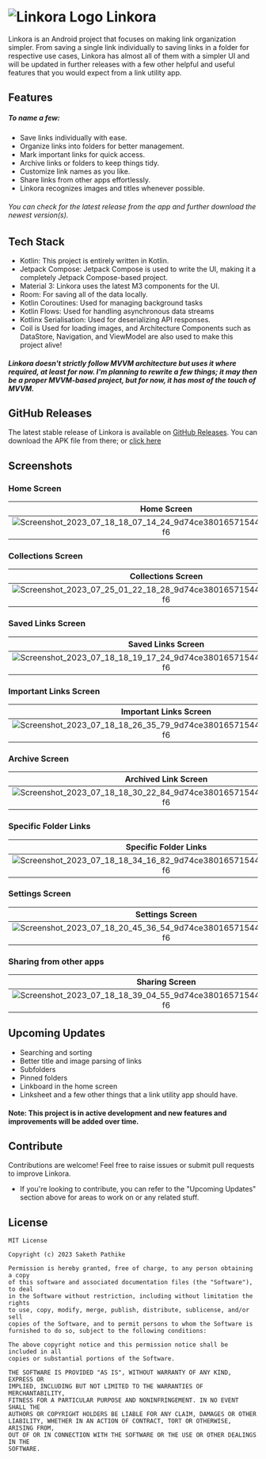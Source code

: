 # ![Linkora Logo](https://github.com/sakethpathike/Linkora/blob/master/app/src/main/res/mipmap-hdpi/logo_launcher.png?raw=true) Linkora

Linkora is an Android project that focuses on making link organization simpler. From saving a single link individually to saving links in a folder for respective use cases, Linkora has almost all of them with a simpler UI and will be updated in further releases with a few other helpful and useful features that you would expect from a link utility app.

## Features

##### To name a few:

- Save links individually with ease.
- Organize links into folders for better management.
- Mark important links for quick access.
- Archive links or folders to keep things tidy.
- Customize link names as you like.
- Share links from other apps effortlessly.
- Linkora recognizes images and titles whenever possible.

###### You can check for the latest release from the app and further download the newest version(s).

## Tech Stack

- Kotlin: This project is entirely written in Kotlin.
- Jetpack Compose: Jetpack Compose is used to write the UI, making it a completely Jetpack Compose-based project.
- Material 3: Linkora uses the latest M3 components for the UI.
- Room: For saving all of the data locally.
- Kotlin Coroutines: Used for managing background tasks
- Kotlin Flows: Used for handling asynchronous data streams
- Kotlinx Serialisation: Used for deserializing API responses.
- Coil is Used for loading images, and Architecture Components such as DataStore, Navigation, and ViewModel are also used to make this project alive!

##### Linkora doesn't strictly follow MVVM architecture but uses it where required, at least for now. I'm planning to rewrite a few things; it may then be a proper MVVM-based project, but for now, it has most of the touch of MVVM.

## GitHub Releases
The latest stable release of Linkora is available on [GitHub Releases](https://github.com/sakethpathike/Linkora/releases/tag/release-v0.0.2). You can download the APK file from there; or [click here](https://github.com/sakethpathike/Linkora/releases/download/release-v0.0.2/app-release.apk)

## Screenshots

### Home Screen

| Home Screen | Home Screen |
|:-------------:|:-------------:|
| ![Screenshot_2023_07_18_18_07_14_24_9d74ce38016571544acf7a6bc28cc5f6](https://github.com/sakethpathike/Linkora/assets/83284398/0613e418-1054-43da-8d70-cc4bbc4a0db9)| ![Screenshot_2023_07_18_18_28_09_07_9d74ce38016571544acf7a6bc28cc5f6](https://github.com/sakethpathike/Linkora/assets/83284398/c4cb15aa-019b-4572-b406-c496a3cff994) |

### Collections Screen

| Collections Screen | Collections Screen |
|:-------------:|:-------------:|
|![Screenshot_2023_07_25_01_22_18_28_9d74ce38016571544acf7a6bc28cc5f6](https://github.com/sakethpathike/Linkora/assets/83284398/c11b996e-af0f-4c5f-9767-52c90f11b120)|![Screenshot_2023_07_18_18_09_54_74_9d74ce38016571544acf7a6bc28cc5f6](https://github.com/sakethpathike/Linkora/assets/83284398/b4f55270-1ec4-434f-8a44-442538a4c4b4)|
  
### Saved Links Screen

| Saved Links Screen | Saved Links Screen (Light Theme) |
|:-------------:|:-------------:|
| ![Screenshot_2023_07_18_18_19_17_24_9d74ce38016571544acf7a6bc28cc5f6](https://github.com/sakethpathike/Linkora/assets/83284398/184b43e6-19af-43ae-934d-e07385be8a28)| ![Screenshot_2023_07_18_18_36_44_77_9d74ce38016571544acf7a6bc28cc5f6](https://github.com/sakethpathike/Linkora/assets/83284398/af82120d-4113-44bf-a7cf-1dc7566acb6f)|
 
### Important Links Screen

| Important Links Screen |
|:-------------:|
|![Screenshot_2023_07_18_18_26_35_79_9d74ce38016571544acf7a6bc28cc5f6](https://github.com/sakethpathike/Linkora/assets/83284398/76c336c0-5964-4115-b743-c01f12248452)|

### Archive Screen

| Archived Link Screen | Archived Folder Screen |
|:-------------:|:-------------:|
| ![Screenshot_2023_07_18_18_30_22_84_9d74ce38016571544acf7a6bc28cc5f6](https://github.com/sakethpathike/Linkora/assets/83284398/c35c2aee-c1f4-4639-b1e1-f039e8944c78)|![Screenshot_2023_07_18_18_34_46_84_9d74ce38016571544acf7a6bc28cc5f6](https://github.com/sakethpathike/Linkora/assets/83284398/906de99b-c959-4274-af22-6f189108a2ce)|

### Specific Folder Links

| Specific Folder Links  |
|:-------------:|
| ![Screenshot_2023_07_18_18_34_16_82_9d74ce38016571544acf7a6bc28cc5f6](https://github.com/sakethpathike/Linkora/assets/83284398/1161adcf-11c4-4c0f-b7d8-3d92deb98db9)|

### Settings Screen 

| Settings Screen | Settings Screen |
|:-------------:|:-------------:|
| ![Screenshot_2023_07_18_20_45_36_54_9d74ce38016571544acf7a6bc28cc5f6](https://github.com/sakethpathike/Linkora/assets/83284398/7f4b2bd1-703c-4ad7-93a3-7520f138841c)| ![Screenshot_2023_07_18_18_37_35_93_9d74ce38016571544acf7a6bc28cc5f6](https://github.com/sakethpathike/Linkora/assets/83284398/17c35aac-6ad3-4bfc-9fe8-6d580a21b4e4)|

### Sharing from other apps

| Sharing Screen | Sharing Screen |
|:-------------:|:-------------:|
| ![Screenshot_2023_07_18_18_39_04_55_9d74ce38016571544acf7a6bc28cc5f6](https://github.com/sakethpathike/Linkora/assets/83284398/fbd4749d-4725-40ab-9a92-d5d93c0246c2)|![Screenshot_2023_07_25_01_23_40_24_9d74ce38016571544acf7a6bc28cc5f6](https://github.com/sakethpathike/Linkora/assets/83284398/1987ce2f-7f2d-490c-94f3-4eb6625e6cc6)|

## Upcoming Updates 
- Searching and sorting
- Better title and image parsing of links
- Subfolders
- Pinned folders
- Linkboard in the home screen
- Linksheet and a few other things that a link utility app should have.

#### Note: This project is in active development and new features and improvements will be added over time.

## Contribute

Contributions are welcome! Feel free to raise issues or submit pull requests to improve Linkora.

- If you're looking to contribute, you can refer to the "Upcoming Updates" section above for areas to work on or any related stuff.

## License

```
MIT License

Copyright (c) 2023 Saketh Pathike

Permission is hereby granted, free of charge, to any person obtaining a copy
of this software and associated documentation files (the "Software"), to deal
in the Software without restriction, including without limitation the rights
to use, copy, modify, merge, publish, distribute, sublicense, and/or sell
copies of the Software, and to permit persons to whom the Software is
furnished to do so, subject to the following conditions:

The above copyright notice and this permission notice shall be included in all
copies or substantial portions of the Software.

THE SOFTWARE IS PROVIDED "AS IS", WITHOUT WARRANTY OF ANY KIND, EXPRESS OR
IMPLIED, INCLUDING BUT NOT LIMITED TO THE WARRANTIES OF MERCHANTABILITY,
FITNESS FOR A PARTICULAR PURPOSE AND NONINFRINGEMENT. IN NO EVENT SHALL THE
AUTHORS OR COPYRIGHT HOLDERS BE LIABLE FOR ANY CLAIM, DAMAGES OR OTHER
LIABILITY, WHETHER IN AN ACTION OF CONTRACT, TORT OR OTHERWISE, ARISING FROM,
OUT OF OR IN CONNECTION WITH THE SOFTWARE OR THE USE OR OTHER DEALINGS IN THE
SOFTWARE.
```
